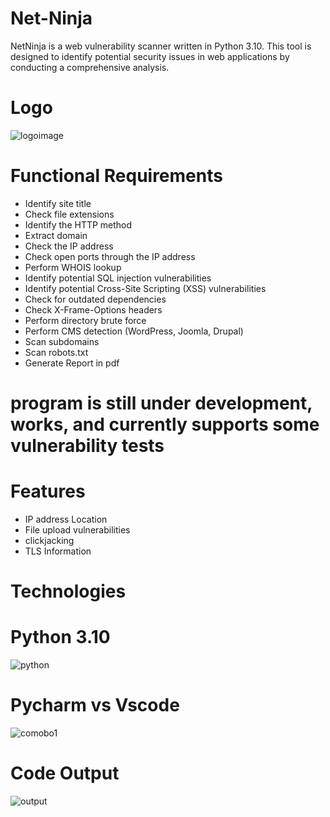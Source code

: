 # Net-Ninja
  NetNinja is a  web vulnerability scanner written in Python 3.10. This tool is designed to identify potential security issues in web applications by conducting a comprehensive analysis.

# Logo 
![logoimage](https://github.com/NetNinja-SecTool/Net-Ninja/assets/156086963/8e0fcbd9-c5d9-4e70-a187-eb8d8b6d96ed)

# Functional Requirements

- Identify site title
- Check file extensions
- Identify the HTTP method
- Extract domain
- Check the IP address
- Check open ports through the IP address
- Perform WHOIS lookup
- Identify potential SQL injection vulnerabilities
- Identify potential Cross-Site Scripting (XSS) vulnerabilities
- Check for outdated dependencies
- Check X-Frame-Options headers
- Perform directory brute force
- Perform CMS detection (WordPress, Joomla, Drupal)
- Scan subdomains
- Scan robots.txt
- Generate Report in pdf 

# program is still under development, works, and currently supports some vulnerability tests

# Features 
- IP address Location
- File upload vulnerabilities
- clickjacking
- TLS Information


# Technologies 

# Python 3.10
![python](https://github.com/NetNinja-SecTool/Net-Ninja/assets/156086963/e24605b5-ee8f-4d8a-871d-9144feb3b9d3)

# Pycharm vs Vscode
![comobo1](https://github.com/NetNinja-SecTool/Net-Ninja/assets/156086963/6bda01a8-8f33-4d5a-bcaa-5bc15b3ffc7c)

# Code Output 
![output](https://github.com/NetNinja-SecTool/Net-Ninja/assets/156086963/4b7065ad-ecfa-4f58-aff8-632e88f1fd86)




